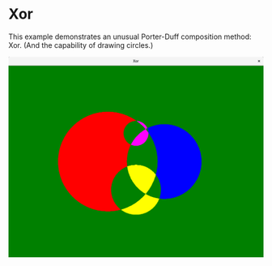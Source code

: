 # Xor

This example demonstrates an unusual Porter-Duff composition method: Xor. (And the capability of
drawing circles.)

![Screenshot](screenshot.png)